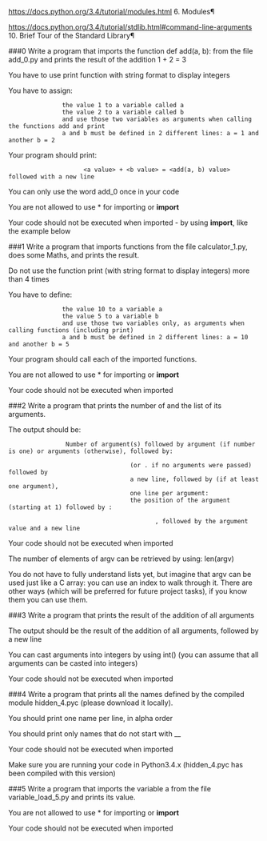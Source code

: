 https://docs.python.org/3.4/tutorial/modules.html 6. Modules¶

https://docs.python.org/3.4/tutorial/stdlib.html#command-line-arguments 10. Brief Tour of the Standard Library¶

###0 Write a program that imports the function def add(a, b): from the file add_0.py and prints the result of the addition 1 + 2 = 3

You have to use print function with string format to display integers

You have to assign:

                   the value 1 to a variable called a
                   the value 2 to a variable called b
                   and use those two variables as arguments when calling the functions add and print
                   a and b must be defined in 2 different lines: a = 1 and another b = 2
    
Your program should print: 

                         <a value> + <b value> = <add(a, b) value> followed with a new line
                         
You can only use the word add_0 once in your code

You are not allowed to use * for importing or __import__

Your code should not be executed when imported - by using __import__, like the example below

###1 Write a program that imports functions from the file calculator_1.py, does some Maths, and prints the result.

Do not use the function print (with string format to display integers) more than 4 times

You have to define:

                   the value 10 to a variable a
                   the value 5 to a variable b
                   and use those two variables only, as arguments when calling functions (including print)
                   a and b must be defined in 2 different lines: a = 10 and another b = 5
                   
Your program should call each of the imported functions. 

You are not allowed to use * for importing or __import__

Your code should not be executed when imported

###2 Write a program that prints the number of and the list of its arguments.

The output should be:

                    Number of argument(s) followed by argument (if number is one) or arguments (otherwise), followed by: 
                    
                                      (or . if no arguments were passed) followed by
                                      a new line, followed by (if at least one argument),
                                      one line per argument:
                                      the position of the argument (starting at 1) followed by :
                                      
                                             , followed by the argument value and a new line
                                             
Your code should not be executed when imported

The number of elements of argv can be retrieved by using: len(argv)

You do not have to fully understand lists yet, but imagine that argv can be used just like a C array: you can use an index to walk through it.
There are other ways (which will be preferred for future project tasks), if you know them you can use them.

###3 Write a program that prints the result of the addition of all arguments

The output should be the result of the addition of all arguments, followed by a new line

You can cast arguments into integers by using int() (you can assume that all arguments can be casted into integers)

Your code should not be executed when imported

###4 Write a program that prints all the names defined by the compiled module hidden_4.pyc (please download it locally).

You should print one name per line, in alpha order

You should print only names that do not start with __

Your code should not be executed when imported

Make sure you are running your code in Python3.4.x (hidden_4.pyc has been compiled with this version)

###5 Write a program that imports the variable a from the file variable_load_5.py and prints its value.

You are not allowed to use * for importing or __import__

Your code should not be executed when imported
